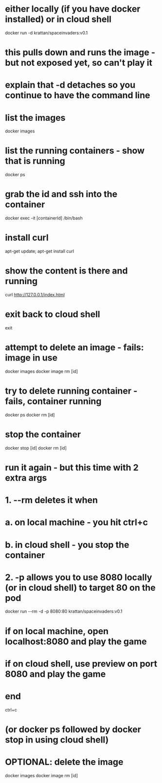 # either locally (if you have docker installed) or in cloud shell

docker run -d krattan/spaceinvaders:v0.1

# this pulls down and runs the image - but not exposed yet, so can't play it
# explain that -d detaches so you continue to have the command line

# list the images

docker images

# list the running containers - show that is running

docker ps

# grab the id and ssh into the container

docker exec -it [containerId] /bin/bash

# install curl

apt-get update; apt-get install curl

# show the content is there and running

curl http://127.0.0.1/index.html

# exit back to cloud shell

exit

# attempt to delete an image - fails: image in use

docker images
docker image rm [id]

# try to delete running container - fails, container running

docker ps
docker rm [id]

# stop the container 

docker stop [id]
docker rm [id]

# run it again - but this time with 2 extra args
# 1. --rm deletes it when 
#  a. on local machine - you hit ctrl+c
#  b. in cloud shell - you stop the container
# 2. -p allows you to use 8080 locally (or in cloud shell) to target 80 on the pod

docker run --rm -d -p 8080:80 krattan/spaceinvaders:v0.1

# if on local machine, open localhost:8080 and play the game
# if on cloud shell, use preview on port 8080 and play the game

# end

ctrl+c 
# (or docker ps followed by docker stop in using cloud shell)

# OPTIONAL: delete the image

docker images
docker image rm [id]


